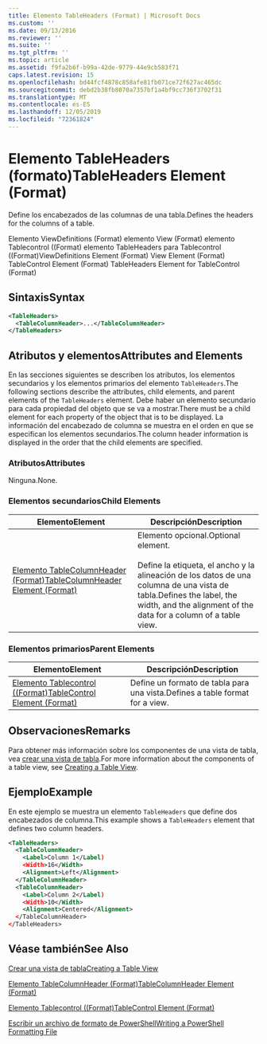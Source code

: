 ```yaml
---
title: Elemento TableHeaders (Format) | Microsoft Docs
ms.custom: ''
ms.date: 09/13/2016
ms.reviewer: ''
ms.suite: ''
ms.tgt_pltfrm: ''
ms.topic: article
ms.assetid: f9fa2b6f-b99a-42de-9779-44e9cb583f71
caps.latest.revision: 15
ms.openlocfilehash: bd44fcf4878c858afe81fb071ce72f627ac465dc
ms.sourcegitcommit: debd2b38fb8070a7357bf1a4bf9cc736f3702f31
ms.translationtype: MT
ms.contentlocale: es-ES
ms.lasthandoff: 12/05/2019
ms.locfileid: "72361824"
---
```

# <a name="tableheaders-element-format"></a><span data-ttu-id="c7614-102">Elemento TableHeaders (formato)</span><span class="sxs-lookup"><span data-stu-id="c7614-102">TableHeaders Element (Format)</span></span>

<span data-ttu-id="c7614-103">Define los encabezados de las columnas de una tabla.</span><span class="sxs-lookup"><span data-stu-id="c7614-103">Defines the headers for the columns of a table.</span></span>

<span data-ttu-id="c7614-104">Elemento ViewDefinitions (Format) elemento View (Format) elemento Tablecontrol ((Format) elemento TableHeaders para Tablecontrol ((Format)</span><span class="sxs-lookup"><span data-stu-id="c7614-104">ViewDefinitions Element (Format) View Element (Format) TableControl Element (Format) TableHeaders Element for TableControl (Format)</span></span>

## <a name="syntax"></a><span data-ttu-id="c7614-105">Sintaxis</span><span class="sxs-lookup"><span data-stu-id="c7614-105">Syntax</span></span>

```xml
<TableHeaders>
  <TableColumnHeader>...</TableColumnHeader>
</TableHeaders>

```

## <a name="attributes-and-elements"></a><span data-ttu-id="c7614-106">Atributos y elementos</span><span class="sxs-lookup"><span data-stu-id="c7614-106">Attributes and Elements</span></span>

<span data-ttu-id="c7614-107">En las secciones siguientes se describen los atributos, los elementos secundarios y los elementos primarios del elemento `TableHeaders`.</span><span class="sxs-lookup"><span data-stu-id="c7614-107">The following sections describe the attributes, child elements, and parent elements of the `TableHeaders` element.</span></span> <span data-ttu-id="c7614-108">Debe haber un elemento secundario para cada propiedad del objeto que se va a mostrar.</span><span class="sxs-lookup"><span data-stu-id="c7614-108">There must be a child element for each property of the object that is to be displayed.</span></span> <span data-ttu-id="c7614-109">La información del encabezado de columna se muestra en el orden en que se especifican los elementos secundarios.</span><span class="sxs-lookup"><span data-stu-id="c7614-109">The column header information is displayed in the order that the child elements are specified.</span></span>

### <a name="attributes"></a><span data-ttu-id="c7614-110">Atributos</span><span class="sxs-lookup"><span data-stu-id="c7614-110">Attributes</span></span>

<span data-ttu-id="c7614-111">Ninguna.</span><span class="sxs-lookup"><span data-stu-id="c7614-111">None.</span></span>

### <a name="child-elements"></a><span data-ttu-id="c7614-112">Elementos secundarios</span><span class="sxs-lookup"><span data-stu-id="c7614-112">Child Elements</span></span>

|<span data-ttu-id="c7614-113">Elemento</span><span class="sxs-lookup"><span data-stu-id="c7614-113">Element</span></span>|<span data-ttu-id="c7614-114">Descripción</span><span class="sxs-lookup"><span data-stu-id="c7614-114">Description</span></span>|
|-------------|-----------------|
|[<span data-ttu-id="c7614-115">Elemento TableColumnHeader (Format)</span><span class="sxs-lookup"><span data-stu-id="c7614-115">TableColumnHeader Element (Format)</span></span>](./tablecolumnheader-element-format.md)|<span data-ttu-id="c7614-116">Elemento opcional.</span><span class="sxs-lookup"><span data-stu-id="c7614-116">Optional element.</span></span><br /><br /> <span data-ttu-id="c7614-117">Define la etiqueta, el ancho y la alineación de los datos de una columna de una vista de tabla.</span><span class="sxs-lookup"><span data-stu-id="c7614-117">Defines the label, the width, and the alignment of the data for a column of a table view.</span></span>|

### <a name="parent-elements"></a><span data-ttu-id="c7614-118">Elementos primarios</span><span class="sxs-lookup"><span data-stu-id="c7614-118">Parent Elements</span></span>

|<span data-ttu-id="c7614-119">Elemento</span><span class="sxs-lookup"><span data-stu-id="c7614-119">Element</span></span>|<span data-ttu-id="c7614-120">Descripción</span><span class="sxs-lookup"><span data-stu-id="c7614-120">Description</span></span>|
|-------------|-----------------|
|[<span data-ttu-id="c7614-121">Elemento Tablecontrol ((Format)</span><span class="sxs-lookup"><span data-stu-id="c7614-121">TableControl Element (Format)</span></span>](./tablecontrol-element-format.md)|<span data-ttu-id="c7614-122">Define un formato de tabla para una vista.</span><span class="sxs-lookup"><span data-stu-id="c7614-122">Defines a table format for a view.</span></span>|

## <a name="remarks"></a><span data-ttu-id="c7614-123">Observaciones</span><span class="sxs-lookup"><span data-stu-id="c7614-123">Remarks</span></span>

<span data-ttu-id="c7614-124">Para obtener más información sobre los componentes de una vista de tabla, vea [crear una vista de tabla](./creating-a-table-view.md).</span><span class="sxs-lookup"><span data-stu-id="c7614-124">For more information about the components of a table view, see [Creating a Table View](./creating-a-table-view.md).</span></span>

## <a name="example"></a><span data-ttu-id="c7614-125">Ejemplo</span><span class="sxs-lookup"><span data-stu-id="c7614-125">Example</span></span>

<span data-ttu-id="c7614-126">En este ejemplo se muestra un elemento `TableHeaders` que define dos encabezados de columna.</span><span class="sxs-lookup"><span data-stu-id="c7614-126">This example shows a `TableHeaders` element that defines two column headers.</span></span>

```xml
<TableHeaders>
  <TableColumnHeader>
    <Label>Column 1</Label)
    <Width>16</Width>
    <Alignment>Left</Alignment>
  </TableColumnHeader>
  <TableColumnHeader>
    <Label>Column 2</Label)
    <Width>10</Width>
    <Alignment>Centered</Alignment>
  </TableColumnHeader>
</TableHeaders>
```

## <a name="see-also"></a><span data-ttu-id="c7614-127">Véase también</span><span class="sxs-lookup"><span data-stu-id="c7614-127">See Also</span></span>

[<span data-ttu-id="c7614-128">Crear una vista de tabla</span><span class="sxs-lookup"><span data-stu-id="c7614-128">Creating a Table View</span></span>](./creating-a-table-view.md)

[<span data-ttu-id="c7614-129">Elemento TableColumnHeader (Format)</span><span class="sxs-lookup"><span data-stu-id="c7614-129">TableColumnHeader Element (Format)</span></span>](./tablecolumnheader-element-format.md)

[<span data-ttu-id="c7614-130">Elemento Tablecontrol ((Format)</span><span class="sxs-lookup"><span data-stu-id="c7614-130">TableControl Element (Format)</span></span>](./tablecontrol-element-format.md)

[<span data-ttu-id="c7614-131">Escribir un archivo de formato de PowerShell</span><span class="sxs-lookup"><span data-stu-id="c7614-131">Writing a PowerShell Formatting File</span></span>](./writing-a-powershell-formatting-file.md)
